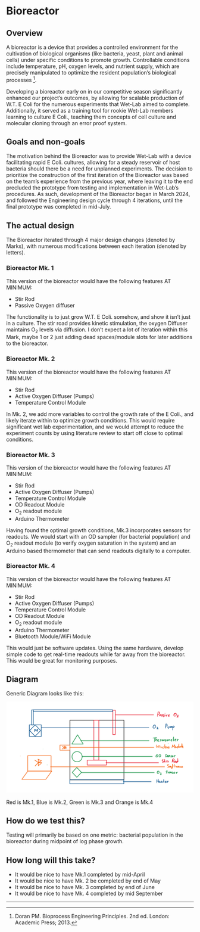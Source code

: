 # Bioreactor

<!-- toc -->

## Overview

A bioreactor is a device that provides a controlled environment for the cultivation of biological organisms (like bacteria, yeast, plant and animal cells) under specific conditions to promote growth. Controllable conditions include temperature, pH, oxygen levels, and nutrient supply, which are precisely manipulated to optimize the resident population’s biological processes [^2].

Developing a bioreactor early on in our competitive season significantly enhanced our project’s outcomes, by allowing for scalable production of W.T. E Coli for the numerous experiments that Wet-Lab aimed to complete. Additionally, it served as a training tool for rookie Wet-Lab members learning to culture E Coli., teaching them concepts of cell culture and molecular cloning through an error proof system.

## Goals and non-goals

The motivation behind the Bioreactor was to provide Wet-Lab with a device facilitating rapid E Coli. cultures, allowing for a steady reservoir of host bacteria should there be a need for unplanned experiments. The decision to prioritize the construction of the first iteration of the Bioreactor was based on the team’s experience from the previous year, where leaving it to the end precluded the prototype from testing and implementation in Wet-Lab’s procedures. As such, development of the Bioreactor began in March 2024, and followed the Engineering design cycle through 4 iterations, until the final prototype was completed in mid-July.

## The actual design

The Bioreactor iterated through 4 major design changes (denoted by Marks), with numerous modifications between each iteration (denoted by letters).

### Bioreactor Mk. 1

This version of the bioreactor would have the following features AT MINIMUM:

- Stir Rod
- Passive Oxygen diffuser

The functionality is to just grow W.T. E Coli. somehow, and show it isn’t just in a culture. The stir road provides kinetic stimulation, the oxygen Diffuser maintains O<sub>2</sub> levels via diffusion. I don’t expect a lot of iteration within this Mark, maybe 1 or 2 just adding dead spaces/module slots for later additions to the bioreactor.

### Bioreactor Mk. 2

This version of the bioreactor would have the following features AT MINIMUM:

- Stir Rod
- Active Oxygen Diffuser (Pumps)
- Temperature Control Module

In Mk. 2, we add more variables to control the growth rate of the E Coli., and likely iterate within to optimize growth conditions. This would require significant wet lab experimentation, and we would attempt to reduce the experiment counts by using literature review to start off close to optimal conditions.

### Bioreactor Mk. 3

This version of the bioreactor would have the following features AT MINIMUM:

- Stir Rod
- Active Oxygen Diffuser (Pumps)
- Temperature Control Module
- OD Readout Module
- O<sub>2</sub> readout module
- Arduino Thermometer

Having found the optimal growth conditions, Mk.3 incorporates sensors for readouts. We would start with an OD sampler (for bacterial population) and O<sub>2</sub> readout module (to verify oxygen saturation in the system) and an Arduino based thermometer that can send readouts digitally to a computer.

### Bioreactor Mk. 4

This version of the bioreactor would have the following features AT MINIMUM:

- Stir Rod
- Active Oxygen Diffuser (Pumps)
- Temperature Control Module
- OD Readout Module
- O<sub>2</sub> readout module
- Arduino Thermometer
- Bluetooth Module/WiFi Module

This would just be software updates. Using the same hardware, develop simple code to get real-time readouts while far away from the bioreactor. This would be great for monitoring purposes.

## Diagram

Generic Diagram looks like this:

![Bioreactor](bioreactor-schematic.png)

Red is Mk.1, Blue is Mk.2, Green is Mk.3 and Orange is Mk.4

## How do we test this?

Testing will primarily be based on one metric: bacterial population in the bioreactor during midpoint of log phase growth.

## How long will this take?

- It would be nice to have Mk.1 completed by mid-April
- It would be nice to have Mk. 2 be completed by end of May
- It would be nice to have Mk. 3 completed by end of June
- It would be nice to have Mk. 4 completed by mid September

---

[^2]: Doran PM. Bioprocess Engineering Principles. 2nd ed. London: Academic Press; 2013.

[^1]: Luiselli M. The Role of Bioreactors in Synthetic Biology. Journal of Biodiversity, Bioprospecting and Development. 2022;8(10). doi:10.37421/2376-0214.2022.8.10.

